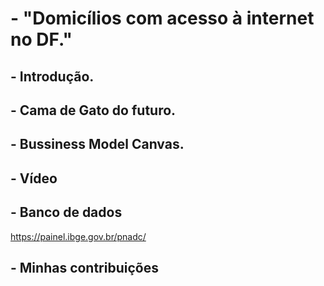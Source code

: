 # - "Domicílios com acesso à internet no DF."

## - Introdução.


## - Cama de Gato do futuro.


## - Bussiness Model Canvas.


## - Vídeo


## - Banco de dados 
https://painel.ibge.gov.br/pnadc/

## - Minhas contribuições

